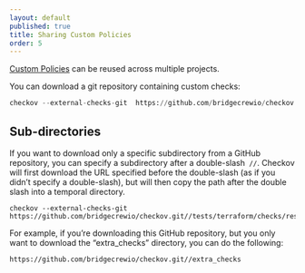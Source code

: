 ```yaml
---
layout: default
published: true
title: Sharing Custom Policies
order: 5
---
```


[Custom Policies](../3.Custom%Policies/Overview.md) can be reused across multiple projects. 

You can download a git repository containing custom checks: 

```python
checkov --external-checks-git  https://github.com/bridgecrewio/checkov.git
```

## Sub-directories

If you want to download only a specific subdirectory from a GitHub repository, you can specify a subdirectory after a double-slash` //`. Checkov will first download the URL specified before the double-slash (as if you didn’t specify a double-slash), but will then copy the path after the double slash into a temporal directory.

```text
checkov --external-checks-git  https://github.com/bridgecrewio/checkov.git//tests/terraform/checks/resource/registry/example_external_dir/extra_checks
```

For example, if you’re downloading this GitHub repository, but you only want to download the “extra_checks” directory, you can do the following:

`https://github.com/bridgecrewio/checkov.git//extra_checks`
